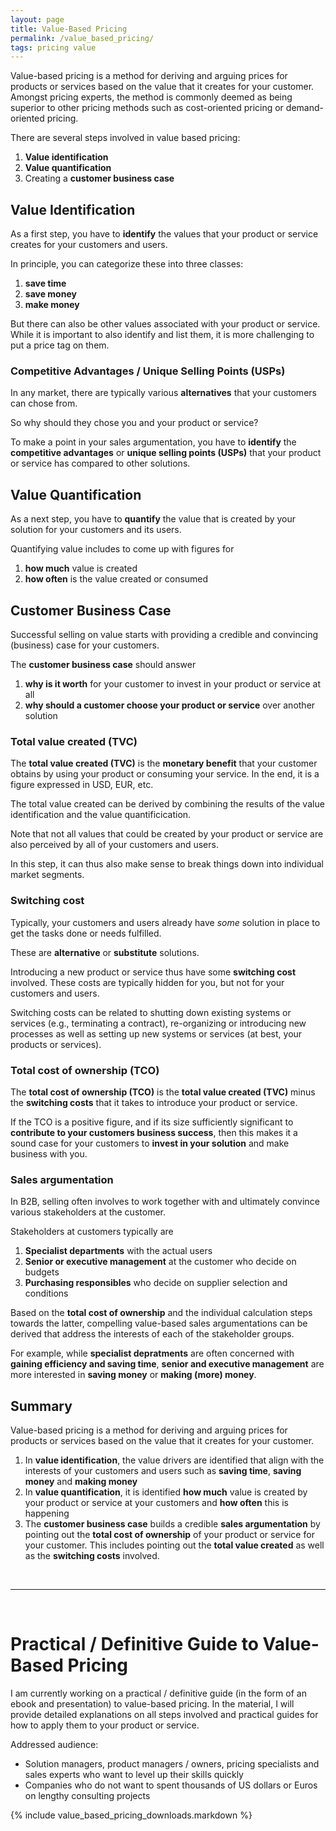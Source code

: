 ```yaml
---
layout: page
title: Value-Based Pricing
permalink: /value_based_pricing/
tags: pricing value
---
```


Value-based pricing is a method for deriving and arguing prices for products or services based on the value that it creates for your customer. 
Amongst pricing experts, the method is commonly deemed as being superior to other pricing methods such as cost-oriented pricing or demand-oriented pricing. 

There are several steps involved in value based pricing: 

1. **Value identification**
2. **Value quantification**
3. Creating a **customer business case**

## Value Identification

As a first step, you have to **identify** the values that your product or service creates for your customers and users. 

In principle, you can categorize these into three classes:

1. **save time**
2. **save money**
3. **make money**

But there can also be other values associated with your product or service. 
While it is important to also identify and list them, it is more challenging to put a price tag on them. 

### Competitive Advantages / Unique Selling Points (USPs)

In any market, there are typically various **alternatives** that your customers can chose from. 

So why should they chose you and your product or service?

To make a point in your sales argumentation, you have to **identify** the **competitive advantages** or **unique selling points (USPs)** that your product or service has compared to other solutions. 

## Value Quantification

As a next step, you have to **quantify** the value that is created by your solution for your customers and its users. 

Quantifying value includes to come up with figures for 

1. **how much** value is created
2. **how often** is the value created or consumed

## Customer Business Case

Successful selling on value starts with providing a credible and convincing (business) case for your customers. 

The **customer business case** should answer

1. **why is it worth** for your customer to invest in your product or service at all
2. **why should a customer choose your product or service** over another solution

### Total value created (TVC)

The **total value created (TVC)** is the **monetary benefit** that your customer obtains by using your product or consuming your service. 
In the end, it is a figure expressed in USD, EUR, etc.

The total value created can be derived by combining the results of the value identification and the value quantificication.

Note that not all values that could be created by your product or service are also perceived by all of your customers and users. 

In this step, it can thus also make sense to break things down into individual market segments. 

### Switching cost

Typically, your customers and users already have _some_ solution in place to get the tasks done or needs fulfilled. 

These are **alternative** or **substitute** solutions. 

Introducing a new product or service thus have some **switching cost** involved. These costs are typically hidden for you, but not for your customers and users. 

Switching costs can be related to shutting down existing systems or services (e.g., terminating a contract), re-organizing or introducing new processes as well as setting up new systems or services (at best, your products or services).

### Total cost of ownership (TCO)

The **total cost of ownership (TCO)** is the **total value created (TVC)** minus the **switching costs** that it takes to introduce your product or service. 

If the TCO is a positive figure, and if its size sufficiently significant to **contribute to your customers business success**, then this makes it a sound case for your customers to **invest in your solution** and make business with you. 

### Sales argumentation

In B2B, selling often involves to work together with and ultimately convince various stakeholders at the customer. 

Stakeholders at customers typically are

1. **Specialist departments** with the actual users
2. **Senior or executive management** at the customer who decide on budgets
3. **Purchasing responsibles** who decide on supplier selection and conditions

Based on the **total cost of ownership** and the individual calculation steps towards the latter, compelling value-based sales argumentations can be derived that address the interests of each of the stakeholder groups. 

For example, while **specialist depratments** are often concerned with **gaining efficiency and saving time**, **senior and executive management** are more interested in **saving money** or **making (more) money**. 

## Summary

Value-based pricing is a method for deriving and arguing prices for products or services based on the value that it creates for your customer. 

1. In **value identification**, the value drivers are identified that align with the interests of your customers and users such as **saving time**, **saving money** and **making money**
2. In **value quantification**, it is identified **how much** value is created by your product or service at your customers and **how often** this is happening
3. The **customer business case** builds a credible **sales argumentation** by pointing out the **total cost of ownership** of your product or service for your customer. This includes pointing out the **total value created** as well as the **switching costs** involved. 

<br/>
<hr/>
<br/>

# Practical / Definitive Guide to Value-Based Pricing

I am currently working on a practical / definitive guide (in the form of an ebook and presentation) to value-based pricing. 
In the material, I will provide detailed explanations on all steps involved and practical guides for how to apply them to your product or service. 

Addressed audience:

- Solution managers, product managers / owners, pricing specialists and sales experts who want to level up their skills quickly
- Companies who do not want to spent thousands of US dollars or Euros on lengthy consulting projects 

{% include value_based_pricing_downloads.markdown %}